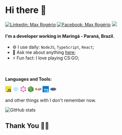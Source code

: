 # **Hi there** 👋

[![Linkedin: Max Rogério](https://img.shields.io/badge/-maxrogerio-blue?style=flat-square&logo=Linkedin&logoColor=white&link=https://www.linkedin.com/in/max-rogerio/)](https://www.linkedin.com/in/max-rogerio/)
[![Facebook: Max Rogério](https://img.shields.io/badge/-max10rogerio-blue?style=flat-square&logo=Facebook&logoColor=white&link=https://www.facebook.com/max10rogerio/)](https://www.facebook.com/max10rogerio)
![](https://visitor-badge.glitch.me/badge?page_id=max10rogerio.max10rogerio)

#### I'm a developer working in Maringá - Paraná, Brazil.

- ⚙️ I use daily: `NodeJS`, `TypeScript`, `React`;
- 💬 Ask me about anything [here](https://github.com/max10rogerio/max10rogerio/issues);
- ⚡️ Fun fact: I love playing CS:GO;

</br>

**Languages and Tools:**  

<code><img height="20" src="https://raw.githubusercontent.com/github/explore/80688e429a7d4ef2fca1e82350fe8e3517d3494d/topics/javascript/javascript.png"></code>
<code><img height="20" src="https://raw.githubusercontent.com/github/explore/80688e429a7d4ef2fca1e82350fe8e3517d3494d/topics/react/react.png"></code>
<code><img height="20" src="https://raw.githubusercontent.com/github/explore/5c058a388828bb5fde0bcafd4bc867b5bb3f26f3/topics/graphql/graphql.png"></code>
<code><img height="20" src="https://raw.githubusercontent.com/github/explore/80688e429a7d4ef2fca1e82350fe8e3517d3494d/topics/nodejs/nodejs.png"></code>
<code><img height="20" src="https://raw.githubusercontent.com/github/explore/80688e429a7d4ef2fca1e82350fe8e3517d3494d/topics/git/git.png"></code>
<code><img height="20" src="https://raw.githubusercontent.com/github/explore/80688e429a7d4ef2fca1e82350fe8e3517d3494d/topics/typescript/typescript.png"></code>
<code><img height="20" src="https://raw.githubusercontent.com/github/explore/80688e429a7d4ef2fca1e82350fe8e3517d3494d/topics/php/php.png"></code>

and other things with I don't remember now.

![GitHub stats](https://github-readme-stats.vercel.app/api?username=max10rogerio&show_icons=true)


## **Thank You** 🙏🏼
